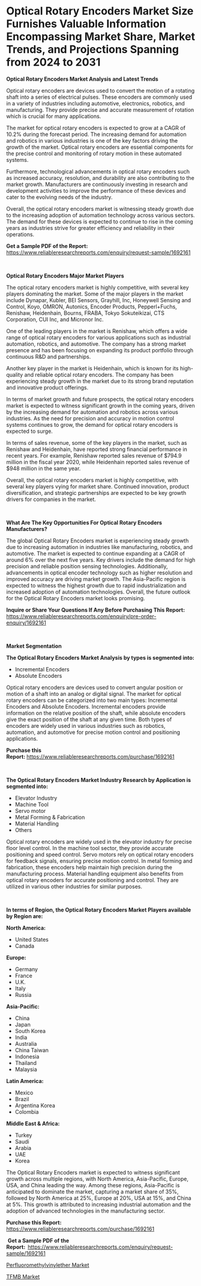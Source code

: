 <p><h1>Optical Rotary Encoders Market Size Furnishes Valuable Information Encompassing Market Share, Market Trends, and Projections Spanning from 2024 to 2031</h1></p><p><strong>Optical Rotary Encoders Market Analysis and Latest Trends</strong></p>
<p><p>Optical rotary encoders are devices used to convert the motion of a rotating shaft into a series of electrical pulses. These encoders are commonly used in a variety of industries including automotive, electronics, robotics, and manufacturing. They provide precise and accurate measurement of rotation which is crucial for many applications.</p><p>The market for optical rotary encoders is expected to grow at a CAGR of 10.2% during the forecast period. The increasing demand for automation and robotics in various industries is one of the key factors driving the growth of the market. Optical rotary encoders are essential components for the precise control and monitoring of rotary motion in these automated systems.</p><p>Furthermore, technological advancements in optical rotary encoders such as increased accuracy, resolution, and durability are also contributing to the market growth. Manufacturers are continuously investing in research and development activities to improve the performance of these devices and cater to the evolving needs of the industry.</p><p>Overall, the optical rotary encoders market is witnessing steady growth due to the increasing adoption of automation technology across various sectors. The demand for these devices is expected to continue to rise in the coming years as industries strive for greater efficiency and reliability in their operations.</p></p>
<p><strong>Get a Sample PDF of the Report:&nbsp;</strong> <a href="https://www.reliableresearchreports.com/enquiry/request-sample/1692161">https://www.reliableresearchreports.com/enquiry/request-sample/1692161</a></p>
<p>&nbsp;</p>
<p><strong>Optical Rotary Encoders Major Market Players</strong></p>
<p><p>The optical rotary encoders market is highly competitive, with several key players dominating the market. Some of the major players in the market include Dynapar, Kubler, BEI Sensors, Grayhill, Inc, Honeywell Sensing and Control, Koyo, OMRON, Autonics, Encoder Products, Pepperl+Fuchs, Renishaw, Heidenhain, Bourns, FRABA, Tokyo Sokuteikizai, CTS Corporation, CUI Inc, and Micronor Inc.</p><p>One of the leading players in the market is Renishaw, which offers a wide range of optical rotary encoders for various applications such as industrial automation, robotics, and automotive. The company has a strong market presence and has been focusing on expanding its product portfolio through continuous R&D and partnerships.</p><p>Another key player in the market is Heidenhain, which is known for its high-quality and reliable optical rotary encoders. The company has been experiencing steady growth in the market due to its strong brand reputation and innovative product offerings.</p><p>In terms of market growth and future prospects, the optical rotary encoders market is expected to witness significant growth in the coming years, driven by the increasing demand for automation and robotics across various industries. As the need for precision and accuracy in motion control systems continues to grow, the demand for optical rotary encoders is expected to surge.</p><p>In terms of sales revenue, some of the key players in the market, such as Renishaw and Heidenhain, have reported strong financial performance in recent years. For example, Renishaw reported sales revenue of $794.9 million in the fiscal year 2020, while Heidenhain reported sales revenue of $948 million in the same year.</p><p>Overall, the optical rotary encoders market is highly competitive, with several key players vying for market share. Continued innovation, product diversification, and strategic partnerships are expected to be key growth drivers for companies in the market.</p></p>
<p>&nbsp;</p>
<p><strong>What Are The Key Opportunities For Optical Rotary Encoders Manufacturers?</strong></p>
<p><p>The global Optical Rotary Encoders market is experiencing steady growth due to increasing automation in industries like manufacturing, robotics, and automotive. The market is expected to continue expanding at a CAGR of around 6% over the next five years. Key drivers include the demand for high precision and reliable position sensing technologies. Additionally, advancements in optical encoder technology such as higher resolution and improved accuracy are driving market growth. The Asia-Pacific region is expected to witness the highest growth due to rapid industrialization and increased adoption of automation technologies. Overall, the future outlook for the Optical Rotary Encoders market looks promising.</p></p>
<p><strong>Inquire or Share Your Questions If Any Before Purchasing This Report:</strong> <a href="https://www.reliableresearchreports.com/enquiry/pre-order-enquiry/1692161">https://www.reliableresearchreports.com/enquiry/pre-order-enquiry/1692161</a></p>
<p>&nbsp;</p>
<p><strong>Market Segmentation</strong></p>
<p><strong>The Optical Rotary Encoders Market Analysis by types is segmented into:</strong></p>
<p><ul><li>Incremental Encoders</li><li>Absolute Encoders</li></ul></p>
<p><p>Optical rotary encoders are devices used to convert angular position or motion of a shaft into an analog or digital signal. The market for optical rotary encoders can be categorized into two main types: Incremental Encoders and Absolute Encoders. Incremental encoders provide information on the relative position of the shaft, while absolute encoders give the exact position of the shaft at any given time. Both types of encoders are widely used in various industries such as robotics, automation, and automotive for precise motion control and positioning applications.</p></p>
<p><strong>Purchase this Report:&nbsp;</strong><a href="https://www.reliableresearchreports.com/purchase/1692161">https://www.reliableresearchreports.com/purchase/1692161</a></p>
<p>&nbsp;</p>
<p><strong>The Optical Rotary Encoders Market Industry Research by Application is segmented into:</strong></p>
<p><ul><li>Elevator Industry</li><li>Machine Tool</li><li>Servo motor</li><li>Metal Forming & Fabrication</li><li>Material Handling</li><li>Others</li></ul></p>
<p><p>Optical rotary encoders are widely used in the elevator industry for precise floor level control. In the machine tool sector, they provide accurate positioning and speed control. Servo motors rely on optical rotary encoders for feedback signals, ensuring precise motion control. In metal forming and fabrication, these encoders help maintain high precision during the manufacturing process. Material handling equipment also benefits from optical rotary encoders for accurate positioning and control. They are utilized in various other industries for similar purposes.</p></p>
<p>&nbsp;</p>
<p><strong>In terms of Region, the Optical Rotary Encoders Market Players available by Region are:</strong></p>
<p>
    <p> <strong> North America: </strong>
        <ul>
            <li>United States</li>
            <li>Canada</li>
        </ul>
        </p> 
    <p> <strong> Europe: </strong>
        <ul>
            <li>Germany</li>
            <li>France</li>
            <li>U.K.</li>
            <li>Italy</li>
            <li>Russia</li>
        </ul>
        </p> 
    <p> <strong> Asia-Pacific: </strong>
        <ul>
            <li>China</li>
            <li>Japan</li>
            <li>South Korea</li>
            <li>India</li>
            <li>Australia</li>
            <li>China Taiwan</li>
            <li>Indonesia</li>
            <li>Thailand</li>
            <li>Malaysia</li>
        </ul>
        </p> 
    <p> <strong> Latin America: </strong>
        <ul>
            <li>Mexico</li>
            <li>Brazil</li>
            <li>Argentina Korea</li>
            <li>Colombia</li>
        </ul>
        </p> 
    <p> <strong> Middle East & Africa: </strong>
        <ul>
            <li>Turkey</li>
            <li>Saudi</li>
            <li>Arabia</li>
            <li>UAE</li>
            <li>Korea</li>
        </ul>
    </p>
    </p>
<p><p>The Optical Rotary Encoders market is expected to witness significant growth across multiple regions, with North America, Asia-Pacific, Europe, USA, and China leading the way. Among these regions, Asia-Pacific is anticipated to dominate the market, capturing a market share of 35%, followed by North America at 25%, Europe at 20%, USA at 15%, and China at 5%. This growth is attributed to increasing industrial automation and the adoption of advanced technologies in the manufacturing sector.</p></p>
<p><strong>Purchase this Report: </strong><a href="https://www.reliableresearchreports.com/purchase/1692161">https://www.reliableresearchreports.com/purchase/1692161</a></p>
<p>&nbsp;<strong>Get a Sample PDF of the Report:&nbsp;&nbsp;</strong><a href="https://www.reliableresearchreports.com/enquiry/request-sample/1692161">https://www.reliableresearchreports.com/enquiry/request-sample/1692161</a></p>
<p><strong></strong></p>
<p><p><a href="https://chivalrous-flock-a86.notion.site/Perfluoromethylvinylether-Market-Size-Global-Industry-Overview-Market-Segmentation-and-Forecast-2-f5dc2f982fd946c7b9f29f0757da222b">Perfluoromethylvinylether Market</a></p><p><a href="https://angry-finch-aaf.notion.site/TFMB-Market-Size-and-Growth-Market-Segmentation-Regional-and-Country-Breakdowns-and-Market-Trends-c1e3bc89289f4787bdd7419a08c077d2">TFMB Market</a></p></p>